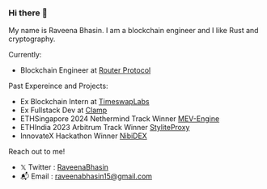 ### Hi there 👋

My name is Raveena Bhasin. I am a blockchain engineer and I like Rust and cryptography. 

Currently:
- Blockchain Engineer at [Router Protocol](https://www.routerprotocol.com/)

Past Expereince and Projects:
- Ex Blockchain Intern at [TimeswapLabs](https://www.eigenlayer.xyz/)
- Ex Fullstack Dev at [Clamp](https://joinclamp.com/)
- ETHSingapore 2024 Nethermind Track Winner [MEV-Engine](https://github.com/RaveenaBhasin/mev-engine)
- ETHIndia 2023 Arbitrum Track Winner [StyliteProxy](https://github.com/RaveenaBhasin/ethIndia2023Hack)
- InnovateX Hackathon Winner [NibiDEX](https://github.com/RaveenaBhasin/nibi-dex)

Reach out to me!
- 𝕏 Twitter : [RaveenaBhasin](https://x.com/RaveenaBhasin)
- 📬 Email : raveenabhasin15@gmail.com
